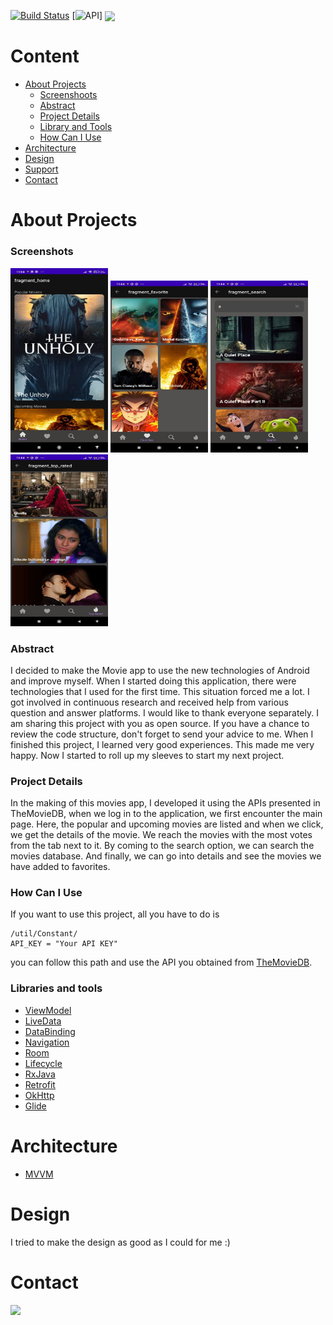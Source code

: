 [![Build Status](https://img.shields.io/badge/platform-Android-green)](https://www.android.com/) [![API](https://img.shields.io/badge/API-+23-brightgreen)]
<img src="http://ismailhakkiaydin.com/wp-content/uploads/2020/04/ic_launcher.png" align="center">

# Content
- [About Projects](https://github.com/Fatih-Baser/KotlinMovies)
  - [Screenshoots](https://github.com/Fatih-Baser/KotlinMovies)
  - [Abstract](https://github.com/Fatih-Baser/KotlinMovies)
  - [Project Details](https://github.com/Fatih-Baser/KotlinMovies)
  - [Library and Tools](https://github.com/Fatih-Baser/KotlinMovies)
  - [How Can I Use](https://github.com/Fatih-Baser/KotlinMovies)
- [Architecture](https://github.com/Fatih-Baser/KotlinMovies)
- [Design](https://github.com/Fatih-Baser/KotlinMovies)
- [Support](https://github.com/Fatih-Baser/KotlinMovies)
- [Contact](https://github.com/Fatih-Baser/KotlinMovies)


# About Projects
### Screenshots
<img src="https://github.com/Fatih-Baser/KotlinMovies/blob/master/images/a.jpeg" width="156" height="295">    <img src="https://github.com/Fatih-Baser/KotlinMovies/blob/master/images/b.jpeg" width="156" height="275">    <img src="https://github.com/Fatih-Baser/KotlinMovies/blob/master/images/c.jpeg" width="156" height="275">    <img src="https://github.com/Fatih-Baser/KotlinMovies/blob/master/images/d.jpeg" width="156" height="275">    


### Abstract
 I decided to make the Movie app to use the new technologies of Android and improve myself. When I started doing this application, there were technologies that I used for the first time. This situation forced me a lot. I got involved in continuous research and received help from various question and answer platforms. I would like to thank everyone separately. I am sharing this project with you as open source. If you have a chance to review the code structure, don't forget to send your advice to me. When I finished this project, I learned very good experiences. This made me very happy. Now I started to roll up my sleeves to start my next project.

### Project Details
In the making of this movies app, I developed it using the APIs presented in TheMovieDB, when we log in to the application, we first encounter the main page. Here, the popular and upcoming movies are listed and when we click, we get the details of the movie. We reach the movies with the most votes from the tab next to it. By coming to the search option, we can search the movies database. And finally, we can go into details and see the movies we have added to favorites.
### How Can I Use
If you want to use this project, all you have to do is 
```
/util/Constant/
API_KEY = "Your API KEY"
```
you can follow this path and use the API you obtained from [TheMovieDB](https://www.themoviedb.org/).

### Libraries and tools
 - [ViewModel](https://developer.android.com/topic/libraries/architecture/viewmodel)
 - [LiveData](https://developer.android.com/topic/libraries/architecture/livedata)
 - [DataBinding](https://developer.android.com/topic/libraries/data-binding/)
 - [Navigation](https://developer.android.com/guide/navigation/)
 - [Room](https://developer.android.com/training/data-storage/room)
 - [Lifecycle](https://developer.android.com/topic/libraries/architecture/lifecycle)
 - [RxJava](https://github.com/ReactiveX/RxJava)
 - [Retrofit](https://square.github.io/retrofit/)
 - [OkHttp](https://square.github.io/okhttp/)
 - [Glide](https://github.com/bumptech/glide)

# Architecture
 - [MVVM](https://developer.android.com/jetpack/docs/guide)

# Design
I tried to make the design as good as I could for me :)



# Contact

<a target="_blank" href="https://www.linkedin.com/in/fatih-baser-0246651a4/"><img src="https://img.shields.io/badge/-LinkedIn-0077B5?style=for-the-badge&logo=Linkedin&logoColor=white"    width="200"></img>     </a>

